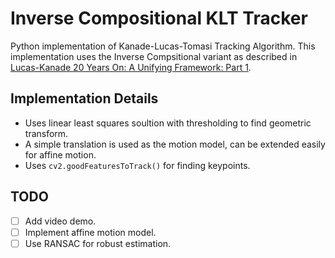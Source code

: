 # Inverse Compositional KLT Tracker

Python implementation of Kanade-Lucas-Tomasi Tracking Algorithm. This implementation uses the Inverse Compsitional variant as described in [Lucas-Kanade 20 Years On: A Unifying Framework: Part 1](https://www.ri.cmu.edu/pub_files/pub3/baker_simon_2002_3/baker_simon_2002_3.pdf).

## Implementation Details

- Uses linear least squares soultion with thresholding to find geometric transform.
- A simple translation is used as the motion model, can be extended easily for affine motion.
- Uses ```cv2.goodFeaturesToTrack()``` for finding keypoints.



## TODO
- [ ] Add video demo.
- [ ] Implement affine motion model.
- [ ] Use RANSAC for robust estimation.
